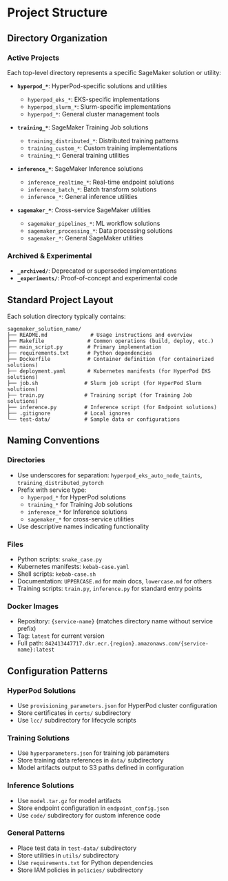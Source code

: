 # Project Structure

## Directory Organization

### Active Projects
Each top-level directory represents a specific SageMaker solution or utility:

- **`hyperpod_*`**: HyperPod-specific solutions and utilities
  - `hyperpod_eks_*`: EKS-specific implementations
  - `hyperpod_slurm_*`: Slurm-specific implementations
  - `hyperpod_*`: General cluster management tools

- **`training_*`**: SageMaker Training Job solutions
  - `training_distributed_*`: Distributed training patterns
  - `training_custom_*`: Custom training implementations
  - `training_*`: General training utilities

- **`inference_*`**: SageMaker Inference solutions
  - `inference_realtime_*`: Real-time endpoint solutions
  - `inference_batch_*`: Batch transform solutions
  - `inference_*`: General inference utilities

- **`sagemaker_*`**: Cross-service SageMaker utilities
  - `sagemaker_pipelines_*`: ML workflow solutions
  - `sagemaker_processing_*`: Data processing solutions
  - `sagemaker_*`: General SageMaker utilities

### Archived & Experimental
- **`_archived/`**: Deprecated or superseded implementations
- **`_experiments/`**: Proof-of-concept and experimental code

## Standard Project Layout

Each solution directory typically contains:

```
sagemaker_solution_name/
├── README.md              # Usage instructions and overview
├── Makefile              # Common operations (build, deploy, etc.)
├── main_script.py        # Primary implementation
├── requirements.txt      # Python dependencies
├── Dockerfile            # Container definition (for containerized solutions)
├── deployment.yaml       # Kubernetes manifests (for HyperPod EKS solutions)
├── job.sh               # Slurm job script (for HyperPod Slurm solutions)
├── train.py             # Training script (for Training Job solutions)
├── inference.py         # Inference script (for Endpoint solutions)
├── .gitignore           # Local ignores
└── test-data/           # Sample data or configurations
```

## Naming Conventions

### Directories
- Use underscores for separation: `hyperpod_eks_auto_node_taints`, `training_distributed_pytorch`
- Prefix with service type: 
  - `hyperpod_*` for HyperPod solutions
  - `training_*` for Training Job solutions
  - `inference_*` for Inference solutions
  - `sagemaker_*` for cross-service utilities
- Use descriptive names indicating functionality

### Files
- Python scripts: `snake_case.py`
- Kubernetes manifests: `kebab-case.yaml`
- Shell scripts: `kebab-case.sh`
- Documentation: `UPPERCASE.md` for main docs, `lowercase.md` for others
- Training scripts: `train.py`, `inference.py` for standard entry points

### Docker Images
- Repository: `{service-name}` (matches directory name without service prefix)
- Tag: `latest` for current version
- Full path: `842413447717.dkr.ecr.{region}.amazonaws.com/{service-name}:latest`

## Configuration Patterns

### HyperPod Solutions
- Use `provisioning_parameters.json` for HyperPod cluster configuration
- Store certificates in `certs/` subdirectory
- Use `lcc/` subdirectory for lifecycle scripts

### Training Solutions
- Use `hyperparameters.json` for training job parameters
- Store training data references in `data/` subdirectory
- Model artifacts output to S3 paths defined in configuration

### Inference Solutions
- Use `model.tar.gz` for model artifacts
- Store endpoint configuration in `endpoint_config.json`
- Use `code/` subdirectory for custom inference code

### General Patterns
- Place test data in `test-data/` subdirectory
- Store utilities in `utils/` subdirectory
- Use `requirements.txt` for Python dependencies
- Store IAM policies in `policies/` subdirectory